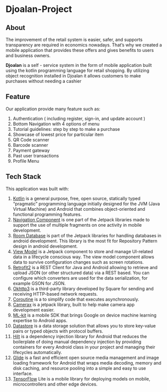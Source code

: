 # Djoalan-Project
## About

The improvement of the retail system is easier, safer, and supports transparency are required in economics nowadays. That’s why we created a mobile application that provides these offers and gives benefits to users and business owners.

**Djoalan** is a self - service system in the form of mobile application built using the kotlin programming language for retail shopping. By utilizing object recognition installed in Djoalan it allows customers to make purchases without needing a cashier


## Feature
Our application provide many feature such as:
1. Authentication ( including register, sign-in, and update account )
2. Bottom Navigation with 4 options of menu
3. Tutorial guidelines: step by step to make a purchase
4. Showcase of lowest price for particular item
5. QR Code scanner
6. Barcode scanner
7. Payment gateway
8. Past user transactions
9. Profile Menu

## Tech Stack
This application was built with:
1. [Kotlin](https://kotlinlang.org/) is a general purpose, free, open source, statically typed “pragmatic” programming language initially designed for the JVM (Java Virtual Machine) and Android that combines object-oriented and functional programming features.
2. [Navigation Component](https://developer.android.com/guide/navigation) is one part of the Jetpack libraries made to support the use of multiple fragments on one activity in mobile development.
3. [Room Database](https://developer.android.com/jetpack/androidx/releases/room) is part of the Jetpack libraries for handling databases in android development. This library is the most fit for Repository Pattern design in android development.
4. [View Model](https://developer.android.com/topic/libraries/architecture/viewmodel) is a Jetpack component to store and manage UI-related data in a lifecycle conscious way. The view model component allows data to survive configuration changes such as screen rotations.
5. [Retrofit2](https://square.github.io/retrofit/) is a REST Client for Java and Android allowing to retrieve and upload JSON (or other structured data) via a REST based. You can configure which converters are used for the data serialization, for example GSON for JSON.
6. [Okhttp3](https://square.github.io/okhttp/) is a third-party library developed by Square for sending and receiving HTTP-based network requests.
7. [Coroutine](https://developer.android.com/kotlin/coroutines) is a to simplify code that executes asynchronously.
8. [Camerax](https://developer.android.com/training/camerax) is a jetpack library, built to help make camera app development easier.
9. [ML-kit](https://developers.google.com/ml-kit) is a mobile SDK that brings Google on device machine learning expertise to  Android apps.
10. [Datastore](https://developer.android.com/topic/libraries/architecture/datastore) is a data storage solution that allows you to store key-value pairs or typed objects with protocol buffers.
11. [Hilt](https://developer.android.com/training/dependency-injection/hilt-android) is a dependency injection library for Android that reduces the boilerplate of doing manual dependency injection by providing containers for every Android class in your project and managing their lifecycles automatically.
12. [Glide](https://github.com/bumptech/glide) is a fast and efficient open source media management and image loading framework for Android that wraps media decoding, memory and disk caching, and resource pooling into a simple and easy to use interface.
13. [TensorFlow](https://www.tensorflow.org/lite) Lite is a mobile library for deploying models on mobile, microcontrollers and other edge devices.
